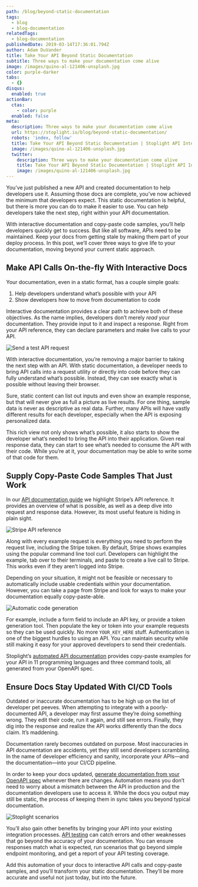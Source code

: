 ```yaml
---
path: /blog/beyond-static-documentation
tags:
  - blog
  - blog-documentation
relatedTags:
  - blog-documentation
publishedDate: 2019-03-14T17:36:01.794Z
author: Adam DuVander
title: Take Your API Beyond Static Documentation
subtitle: Three ways to make your documentation come alive
image: /images/quino-al-121406-unsplash.jpg
color: purple-darker
tabs:
  - {}
disqus:
  enabled: true
actionBar:
  ctas:
    - color: purple
  enabled: false
meta:
  description: Three ways to make your documentation come alive
  url: https://stoplight.io/blog/beyond-static-documentation/
  robots: 'index, follow'
  title: Take Your API Beyond Static Documentation | Stoplight API Intersection
  image: /images/quino-al-121406-unsplash.jpg
  twitter:
    description: Three ways to make your documentation come alive
    title: Take Your API Beyond Static Documentation | Stoplight API Intersection
    image: /images/quino-al-121406-unsplash.jpg
---
```


You’ve just published a new API and created documentation to help developers use it. Assuming those docs are complete, you’ve now achieved the minimum that developers expect. This static documentation is helpful, but there is more you can do to make it easier to use. You can help developers take the next step, right within your API documentation.

With interactive documentation and copy-paste code samples, you’ll help developers quickly get to success. But like all software, APIs need to be maintained. Keep your docs from getting stale by making them part of your deploy process. In this post, we’ll cover three ways to give life to your documentation, moving beyond your current static approach.

## Make API Calls On-the-fly With Interactive Docs

Your documentation, even in a static format, has a couple simple goals:

1. Help developers understand what’s possible with your API
2. Show developers how to move from documentation to code

Interactive documentation provides a clear path to achieve both of these objectives. As the name implies, developers don’t merely _read_ your documentation. They provide input to it and inspect a response. Right from your API reference, they can declare parameters and make live calls to your API.

![Send a test API request](/images/bigcommerce-test-request.png 'Send a test API request')

With interactive documentation, you’re removing a major barrier to taking the next step with an API. With static documentation, a developer needs to bring API calls into a request utility or directly into code before they can fully understand what’s possible. Instead, they can see exactly what is possible without leaving their browser.

Sure, static content can list out inputs and even show an example response, but that will never give as full a picture as live results. For one thing, sample data is never as descriptive as real data. Further, many APIs will have vastly different results for each developer, especially when the API is exposing personalized data.

This rich view not only shows what’s possible, it also starts to show the developer what’s needed to bring the API into their application. Given real response data, they can start to see what’s needed to consume the API with their code. While you’re at it, your documentation may be able to write some of that code for them.

## Supply Copy-Paste Code Samples That Just Work

In our [API documentation guide](https://stoplight.io/api-documentation-guide/basics/) we highlight Stripe’s API reference. It provides an overview of what is possible, as well as a deep dive into request and response data. However, its most useful feature is hiding in plain sight.

![Stripe API reference](/images/stripe-docs.png 'Stripe API reference')

Along with every example request is everything you need to perform the request live, including the Stripe token. By default, Stripe shows examples using the popular command line tool curl. Developers can highlight the example, tab over to their terminals, and paste to create a live call to Stripe. This works even if they aren’t logged into Stripe.

Depending on your situation, it might not be feasible or necessary to automatically include usable credentials within your documentation. However, you can take a page from Stripe and look for ways to make your documentation equally copy-paste-able.

![Automatic code generation](/images/npr-code-generation.png 'Automatic code generation')

For example, include a form field to include an API key, or provide a token generation tool. Then populate the key or token into your example requests so they can be used quickly. No more `YOUR_KEY_HERE` stuff. Authentication is one of the biggest hurdles to using an API. You can maintain security while still making it easy for your approved developers to send their credentials.

Stoplight’s [automated API documentation](https://stoplight.io/documentation/) provides copy-paste examples for your API in 11 programming languages and three command tools, all generated from your OpenAPI spec.

## Ensure Docs Stay Updated With CI/CD Tools

Outdated or inaccurate documentation has to be high up on the list of developer pet peeves. When attempting to integrate with a poorly-documented API, a developer may first assume they’re doing something wrong. They edit their code, run it again, and still see errors. Finally, they dig into the response and realize the API works differently than the docs claim. It’s maddening.

Documentation rarely becomes outdated on purpose. Most inaccuracies in API documentation are accidents, yet they still send developers scrambling. In the name of developer efficiency and sanity, incorporate your APIs—and the documentation—into your CI/CD pipeline.

In order to keep your docs updated, [generate documentation from your OpenAPI spec](https://stoplight.io/documentation/generator/) whenever there are changes. Automation means you don’t need to worry about a mismatch between the API in production and the documentation developers use to access it. While the docs you output may still be static, the process of keeping them in sync takes you beyond typical documentation.

![Stoplight scenarios](/images/stoplight-scenario-dashboard.png 'Stoplight scenarios')

You’ll also gain other benefits by bringing your API into your existing integration processes. [API testing](https://docs.stoplight.io/testing/introduction) can catch errors and other weaknesses that go beyond the accuracy of your documentation. You can ensure responses match what is expected, run scenarios that go beyond simple endpoint monitoring, and get a report of your API testing coverage.

Add this automation of your docs to interactive API calls and copy-paste samples, and you’ll transform your static documentation. They’ll be more accurate and useful not just today, but into the future.
